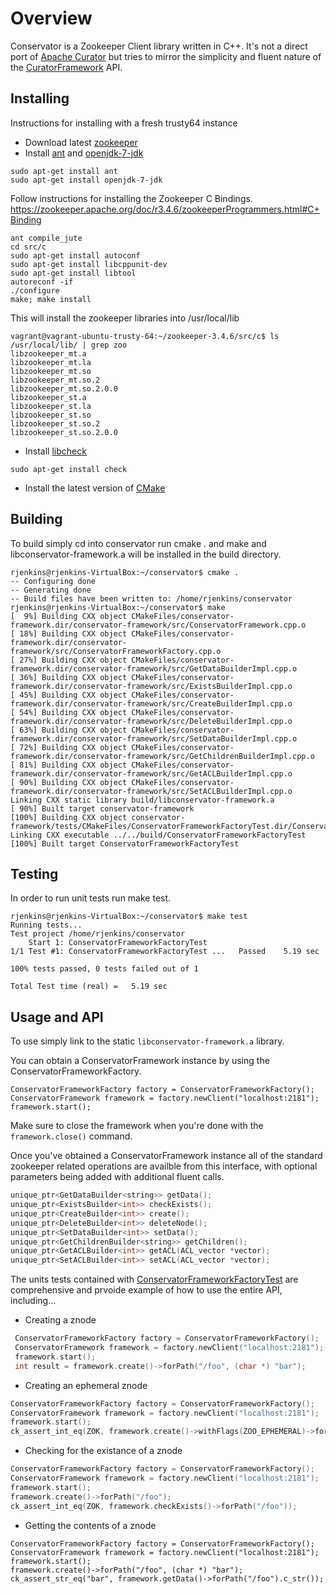 # Overview

Conservator is a Zookeeper Client library written in C++. It's not a direct port of [Apache Curator](http://curator.apache.org/) but tries to mirror the simplicity and fluent nature of the [CuratorFramework](http://curator.apache.org/apidocs/) API.  

## Installing

Instructions for installing with a fresh trusty64 instance

* Download latest [zookeeper](https://zookeeper.apache.org/)
* Install [ant](http://ant.apache.org/) and [openjdk-7-jdk](http://openjdk.java.net/)

```
sudo apt-get install ant
sudo apt-get install openjdk-7-jdk
```

Follow instructions for installing the Zookeeper C Bindings. https://zookeeper.apache.org/doc/r3.4.6/zookeeperProgrammers.html#C+Binding

```
ant compile_jute
cd src/c
sudo apt-get install autoconf
sudo apt-get install libcppunit-dev
sudo apt-get install libtool
autoreconf -if
./configure
make; make install
```
This will install the zookeeper libraries into /usr/local/lib
```
vagrant@vagrant-ubuntu-trusty-64:~/zookeeper-3.4.6/src/c$ ls /usr/local/lib/ | grep zoo
libzookeeper_mt.a
libzookeeper_mt.la
libzookeeper_mt.so
libzookeeper_mt.so.2
libzookeeper_mt.so.2.0.0
libzookeeper_st.a
libzookeeper_st.la
libzookeeper_st.so
libzookeeper_st.so.2
libzookeeper_st.so.2.0.0
```
* Install [libcheck](http://check.sourceforge.net/)
```
sudo apt-get install check
```
* Install the latest version of [CMake](http://www.cmake.org/download/)

## Building

To build simply cd into conservator run cmake . and make and libconservator-framework.a will be installed in the build directory.
```
rjenkins@rjenkins-VirtualBox:~/conservator$ cmake .
-- Configuring done
-- Generating done
-- Build files have been written to: /home/rjenkins/conservator
rjenkins@rjenkins-VirtualBox:~/conservator$ make
[  9%] Building CXX object CMakeFiles/conservator-framework.dir/conservator-framework/src/ConservatorFramework.cpp.o
[ 18%] Building CXX object CMakeFiles/conservator-framework.dir/conservator-framework/src/ConservatorFrameworkFactory.cpp.o
[ 27%] Building CXX object CMakeFiles/conservator-framework.dir/conservator-framework/src/GetDataBuilderImpl.cpp.o
[ 36%] Building CXX object CMakeFiles/conservator-framework.dir/conservator-framework/src/ExistsBuilderImpl.cpp.o
[ 45%] Building CXX object CMakeFiles/conservator-framework.dir/conservator-framework/src/CreateBuilderImpl.cpp.o
[ 54%] Building CXX object CMakeFiles/conservator-framework.dir/conservator-framework/src/DeleteBuilderImpl.cpp.o
[ 63%] Building CXX object CMakeFiles/conservator-framework.dir/conservator-framework/src/SetDataBuilderImpl.cpp.o
[ 72%] Building CXX object CMakeFiles/conservator-framework.dir/conservator-framework/src/GetChildrenBuilderImpl.cpp.o
[ 81%] Building CXX object CMakeFiles/conservator-framework.dir/conservator-framework/src/GetACLBuilderImpl.cpp.o
[ 90%] Building CXX object CMakeFiles/conservator-framework.dir/conservator-framework/src/SetACLBuilderImpl.cpp.o
Linking CXX static library build/libconservator-framework.a
[ 90%] Built target conservator-framework
[100%] Building CXX object conservator-framework/tests/CMakeFiles/ConservatorFrameworkFactoryTest.dir/ConservatorFrameworkFactoryTest.cpp.o
Linking CXX executable ../../build/ConservatorFrameworkFactoryTest
[100%] Built target ConservatorFrameworkFactoryTest
```

## Testing

In order to run unit tests run make test.
```
rjenkins@rjenkins-VirtualBox:~/conservator$ make test
Running tests...
Test project /home/rjenkins/conservator
    Start 1: ConservatorFrameworkFactoryTest
1/1 Test #1: ConservatorFrameworkFactoryTest ...   Passed    5.19 sec

100% tests passed, 0 tests failed out of 1

Total Test time (real) =   5.19 sec
```

## Usage and API

To use simply link to the static ```libconservator-framework.a``` library. 

You can obtain a ConservatorFramework instance by using the ConservatorFrameworkFactory.

```
ConservatorFrameworkFactory factory = ConservatorFrameworkFactory();
ConservatorFramework framework = factory.newClient("localhost:2181");
framework.start();
```

Make sure to close the framework when you're done with the ```framework.close()``` command.

Once you've obtained a ConservatorFramework instance all of the standard zookeeper related operations are availble from this interface, with optional parameters being added with additional fluent calls.

```c++
unique_ptr<GetDataBuilder<string>> getData();
unique_ptr<ExistsBuilder<int>> checkExists();
unique_ptr<CreateBuilder<int>> create();
unique_ptr<DeleteBuilder<int>> deleteNode();
unique_ptr<SetDataBuilder<int>> setData();
unique_ptr<GetChildrenBuilder<string>> getChildren();
unique_ptr<GetACLBuilder<int>> getACL(ACL_vector *vector);
unique_ptr<SetACLBuilder<int>> setACL(ACL_vector *vector);
```

The units tests contained with [ConservatorFrameworkFactoryTest](https://github.com/rjenkins/conservator/blob/master/conservator-framework/tests/ConservatorFrameworkFactoryTest.cpp) are comprehensive and prvoide example of how to use the entire API, including...

* Creating a znode
```c
 ConservatorFrameworkFactory factory = ConservatorFrameworkFactory();
 ConservatorFramework framework = factory.newClient("localhost:2181");
 framework.start();
 int result = framework.create()->forPath("/foo", (char *) "bar");
```

* Creating an ephemeral znode
```c
ConservatorFrameworkFactory factory = ConservatorFrameworkFactory();
ConservatorFramework framework = factory.newClient("localhost:2181");
framework.start();
ck_assert_int_eq(ZOK, framework.create()->withFlags(ZOO_EPHEMERAL)->forPath("/foo"));
```

* Checking for the existance of a znode
```c
ConservatorFrameworkFactory factory = ConservatorFrameworkFactory();
ConservatorFramework framework = factory.newClient("localhost:2181");
framework.start();
framework.create()->forPath("/foo");
ck_assert_int_eq(ZOK, framework.checkExists()->forPath("/foo"));
```

* Getting the contents of a znode 
```
ConservatorFrameworkFactory factory = ConservatorFrameworkFactory();
ConservatorFramework framework = factory.newClient("localhost:2181");
framework.start();
framework.create()->forPath("/foo", (char *) "bar");
ck_assert_str_eq("bar", framework.getData()->forPath("/foo").c_str());
```
